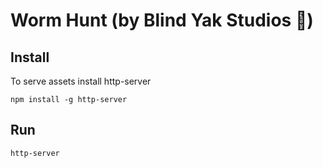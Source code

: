 # Worm Hunt (by Blind Yak Studios :bison:)


## Install

To serve assets install http-server

```npm install -g http-server```

## Run
```http-server```